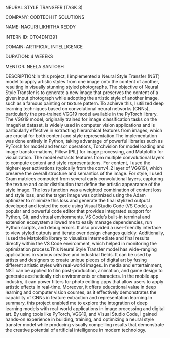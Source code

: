 NEURAL STYLE TRANSFER (TASK 3)

COMPANY: CODTECH IT SOLUTIONS

NAME: NAGURI LIKHITHA REDDY 

INTERN ID: CT04DN1391

DOMAIN: ARTIFICIAL INTELLIGENCE

DURATION: 4 WEEEKS

MENTOR: NEELA SANTOSH

DESCRIPTION:In this project, I implemented a Neural Style Transfer (NST) model to apply artistic styles from one image onto the content of another, resulting in visually stunning styled photographs. The objective of Neural Style Transfer is to generate a new image that preserves the content of a given input photograph while adopting the artistic style of another image, such as a famous painting or texture pattern. To achieve this, I utilized deep learning techniques based on convolutional neural networks (CNNs), particularly the pre-trained VGG19 model available in the PyTorch library. The VGG19 model, originally trained for image classification tasks on the ImageNet dataset, is widely used in computer vision applications and is particularly effective in extracting hierarchical features from images, which are crucial for both content and style representation.The implementation was done entirely in Python, taking advantage of powerful libraries such as PyTorch for model and tensor operations, Torchvision for model loading and image transformations, Pillow (PIL) for image processing, and Matplotlib for visualization. The model extracts features from multiple convolutional layers to compute content and style representations. For content, I used the higher-layer activations (typically from the conv4_2 layer of VGG19), which preserve the overall structure and semantics of the image. For style, I used Gram matrices computed from several early convolutional layers, capturing the texture and color distribution that define the artistic appearance of the style image. The loss function was a weighted combination of content loss and style loss, and the target image was optimized using the Adam optimizer to minimize this loss and generate the final stylized output.I developed and tested the code using Visual Studio Code (VS Code), a popular and powerful code editor that provides integrated support for Python, Git, and virtual environments. VS Code’s built-in terminal and extension ecosystem allowed me to easily manage dependencies, run Python scripts, and debug errors. It also provided a user-friendly interface to view styled outputs and iterate over design changes quickly. Additionally, I used the Matplotlib library to visualize intermediate and final results directly within the VS Code environment, which helped in monitoring the optimization process.This Neural Style Transfer model has wide-ranging applications in various creative and industrial fields. It can be used by artists and designers to create unique pieces of digital art by fusing different artistic styles with real-world images. In media and entertainment, NST can be applied to film post-production, animation, and game design to generate aesthetically rich environments or characters. In the mobile app industry, it can power filters for photo editing apps that allow users to apply artistic effects in real-time. Moreover, it offers educational value in deep learning and computer vision courses, as it effectively demonstrates the capability of CNNs in feature extraction and representation learning.In summary, this project enabled me to explore the integration of deep learning models with real-world applications in image processing and digital art. By using tools like PyTorch, VGG19, and Visual Studio Code, I gained hands-on experience in building, training, and optimizing a neural style transfer model while producing visually compelling results that demonstrate the creative potential of artificial intelligence in modern technology.
